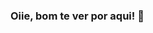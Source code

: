 ### Oiie, bom te ver por aqui! 👋

<!-- Me chamo Isadora e tenho 28 anos, moro atualmente em Extremoz no Rio Grande do Norte e estou estudando junto com o IFRN o curso técnico de Informática para internet, estou no 2º período aprendendo conceitos de Arquitetura da Informação e Banco de dados, também sou aluna do @maykbrito instrutor na Rocketseat do bootcamp Lauchbase.

💕✂️ Também sou artesã e produzo quietbooks e brinquedos criativos, além de recursos pedagógicos para profissionais da área da educação e saúde. 

💻 Trabalho meio período freelancer com a Dois A Tecnologia, é remoto e no helpdesk. Gosto de resolver os problemas dos usuários, mas prefiro resolver os erros dos meus códigos rsrs, e estou estudando para me aprimorar e evoluir como Dev.

Você me encontra através desses canais:
    Email: isinhasena@gmail.com
    Linkedin: https://www.linkedin.com/in/isadoraxavier/
    Instagram comercial: https://www.instagram.com/amecomfeltro/

Posso te ajudar com HTML, CSS, Python, Javascript e empreendedorismo. 😊🤗👩‍💻🚀💕




-->
